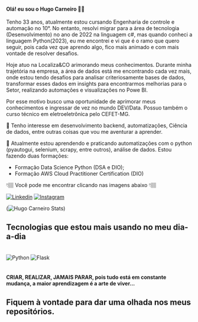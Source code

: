   #### Olá! eu sou o Hugo Carneiro 👋🏽
Tenho 33 anos, atualmente estou cursando Engenharia de controle e automação no 10°. 
No entanto, resolvi migrar para a área de tecnologia (Desenvolvimento) no ano de 2022 na linguagem c#, mas quando conheci a linguagem Python(2023), eu me encontrei e vi que é o ramo que quero seguir, pois cada vez que aprendo algo, fico mais animado e com mais vontade de resolver desafios.

Hoje atuo na Localiza&CO arimorando meus conhecimentos. Durante minha trajetória na empresa, a área de dados está me encontrando cada vez mais, onde estou tendo desafios para analisar criteriosamente bases de dados, transformar esses dados em insights para encontrarmos melhorias para o Setor, realizando automações e visualizações no Powe BI. 

Por esse motivo busco uma oportunidade de aprimorar meus conhecimentos e ingressar de vez no mundo DEV/Data.
Possuo também o curso técnico em eletroeletrônica pelo CEFET-MG.

👀  Tenho interesse em desenvolvimento backend, automatizações, Ciência de dados, entre outras coisas que vou me aventurar a aprender.

🌱 Atualmente estou aprendendo e praticando automatizações com o python (pyautogui, selenium, scrapy, entre outros), análise de dados.
Estou fazendo duas formações: 
  - Formação Data Science Python (DSA e DIO);
  - Formação AWS Cloud Practitioner Certification (DIO)

👇🏽 Você pode me encontrar clicando nas imagens abaixo 👇🏽

[![Linkedin](https://img.shields.io/badge/LinkedIn-0077B5?style=for-the-badge&logo=linkedin&logoColor=white)](https://www.linkedin.com/in/hugocarneiro21/) 
[![Instagram](https://img.shields.io/badge/Instagram-E4405F?style=for-the-badge&logo=instagram&logoColor=white)](https://instagram.com/hugocarneirofx)

(![Hugo Carneiro Stats ](https://github-readme-stats.vercel.app/api?username=hugocarneiro21&show_icons=true&theme=dracula))

## Tecnologias que estou mais usando no meu dia-a-dia

<div style="display: inline_block"><br/>
    <img align="center" alt="Python" src="https://img.shields.io/badge/Python-14354C?style=for-the-badge&logo=python&logoColor=white" />
    <img align="center" alt="Flask" src="https://img.shields.io/badge/Flask-000000?style=for-the-badge&logo=flask&logoColor=white" />
</div></br>

#### CRIAR, REALIZAR, JAMAIS PARAR, pois tudo está em constante mudança, a maior aprendizagem é a arte de viver... 

## Fiquem à vontade para dar uma olhada nos meus repositórios.
